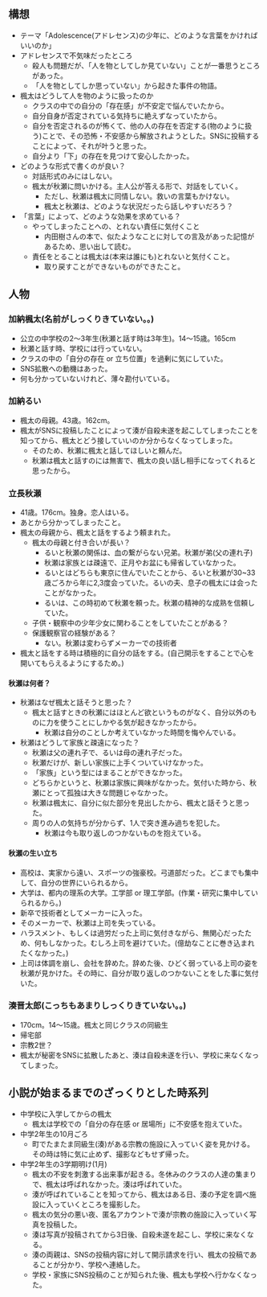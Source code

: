 ## 構想
- テーマ「Adolescence(アドレセンス)の少年に、どのような言葉をかければいいのか」
- アドレセンスで不気味だったところ
	- 殺人も問題だが、「人を物としてしか見ていない」ことが一番思うところがあった。
	- 「人を物としてしか思っていない」から起きた事件の物語。
- 楓太はどうして人を物のように扱ったのか
	- クラスの中での自分の「存在感」が不安定で悩んでいたから。
	- 自分自身が否定されている気持ちに絶えずなっていたから。
	- 自分を否定されるのが怖くて、他の人の存在を否定する(物のように扱う)ことで、その恐怖・不安感から解放されようとした。SNSに投稿することによって、それが叶うと思った。
	- 自分より「下」の存在を見つけて安心したかった。
- どのような形式で書くのが良い？
	- 対話形式のみにはしない。
	- 楓太が秋瀬に問いかける。主人公が答える形で、対話をしていく。
		- ただし、秋瀬は楓太に同情しない。救いの言葉もかけない。
		- 楓太と秋瀬は、どのような状況だったら話しやすいだろう？
- 「言葉」によって、どのような効果を求めている？
	- やってしまったことへの、とれない責任に気付くこと
		- 内田樹さんの本で、似たようなことに対しての言及があった記憶があるため、思い出して読む。
	- 責任をとることは楓太は(本来は誰にも)とれないと気付くこと。
		- 取り戻すことができないものができたこと。
## 人物
### 加納楓太(名前がしっくりきていない。。)
- 公立の中学校の2〜3年生(秋瀬と話す時は3年生)。14〜15歳。165cm
- 秋瀬と話す時、学校には行っていない。
- クラスの中の「自分の存在 or 立ち位置」を過剰に気にしていた。
- SNS拡散への動機はあった。
- 何も分かっていないけれど、薄々勘付いている。

### 加納るい
- 楓太の母親。43歳。162cm。
- 楓太がSNSに投稿したことによって湊が自殺未遂を起こしてしまったことを知ってから、楓太とどう接していいのか分からなくなってしまった。
	- そのため、秋瀬に楓太と話してほしいと頼んだ。
	- 秋瀬は楓太と話すのには無害で、楓太の良い話し相手になってくれると思ったから。
### 立長秋瀬
- 41歳。176cm。独身。恋人はいる。
- あとから分かってしまったこと。
- 楓太の母親から、楓太と話をするよう頼まれた。
	- 楓太の母親と付き合いが長い？
		- るいと秋瀬の関係は、血の繋がらない兄弟。秋瀬が弟(父の連れ子)
		- 秋瀬は家族とは疎遠で、正月やお盆にも帰省していなかった。
		- るいとはどちらも東京に住んでいたことから、るいと秋瀬が30~33歳ごろから年に2,3度会っていた。るいの夫、息子の楓太には会ったことがなかった。
		- るいは、この時初めて秋瀬を頼った。秋瀬の精神的な成熟を信頼していた。
	- 子供・観察中の少年少女に関わることをしていたことがある？
	- 保護観察官の経験がある？
		- ない。秋瀬は変わらずメーカーでの技術者
- 楓太と話をする時は積極的に自分の話をする。(自己開示をすることで心を開いてもらえるようにするため。)
#### 秋瀬は何者？
- 秋瀬はなぜ楓太と話そうと思った？
	- 楓太と話すときの秋瀬にはほとんど欲というものがなく、自分以外のものに力を使うことにしかやる気が起きなかったから。
		- 秋瀬は自分のことしか考えていなかった時間を悔やんでいる。
- 秋瀬はどうして家族と疎遠になった？
	- 秋瀬は父の連れ子で、るいは母の連れ子だった。
	- 秋瀬だけが、新しい家族に上手くついていけなかった。
	- 「家族」という型にはまることができなかった。
	- どちらかというと、秋瀬は家族に興味がなかった。気付いた時から、秋瀬にとって孤独は大きな問題じゃなかった。
	- 秋瀬は楓太に、自分に似た部分を見出したから、楓太と話そうと思った。
	- 周りの人の気持ちが分からず、1人で突き進み過ちを犯した。
		- 秋瀬は今も取り返しのつかないものを抱えている。
#### 秋瀬の生い立ち
- 高校は、実家から遠い、スポーツの強豪校。弓道部だった。どこまでも集中して、自分の世界にいられるから。
- 大学は、都内の理系の大学。工学部 or 理工学部。(作業・研究に集中していられるから。)
- 新卒で技術者としてメーカーに入った。
- そのメーカーで、秋瀬は上司を失っている。
- ハラスメント、もしくは過労だった上司に気付きながら、無関心だったため、何もしなかった。むしろ上司を避けていた。(億劫なことに巻き込まれたくなかった。)
- 上司は体調を崩し、会社を辞めた。辞めた後、ひどく弱っている上司の姿を秋瀬が見かけた。その時に、自分が取り返しのつかないことをした事に気付いた。

### 湊晋太郎(こっちもあまりしっくりきていない。。)
- 170cm。14〜15歳。楓太と同じクラスの同級生
- 帰宅部
- 宗教2世？
- 楓太が秘密をSNSに拡散したあと、湊は自殺未遂を行い、学校に来なくなってしまった。

## 小説が始まるまでのざっくりとした時系列
- 中学校に入学してからの楓太
	- 楓太は学校での「自分の存在感 or 居場所」に不安感を抱えていた。
- 中学2年生の10月ごろ
	- 町でたまたま同級生(湊)がある宗教の施設に入っていく姿を見かける。その時は特に気に止めず、撮影などもせず帰った。
- 中学2年生の3学期明け(1月)
	- 楓太の不安を刺激する出来事が起きる。冬休みのクラスの人達の集まりで、楓太は呼ばれなかった。湊は呼ばれていた。
	- 湊が呼ばれていることを知ってから、楓太はある日、湊の予定を調べ施設に入っていくところを撮影した。
	- 楓太の気分の悪い夜、匿名アカウントで湊が宗教の施設に入っていく写真を投稿した。
	- 湊は写真が投稿されてから3日後、自殺未遂を起こし、学校に来なくなる。
	- 湊の両親は、SNSの投稿内容に対して開示請求を行い、楓太の投稿であることが分かり、学校へ連絡した。
	- 学校・家族にSNS投稿のことが知られた後、楓太も学校へ行かなくなった。